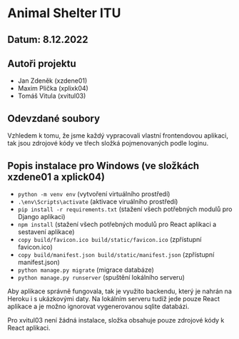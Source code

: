 # Animal Shelter ITU
## Datum: 8.12.2022
## Autoři projektu
* Jan Zdeněk (xzdene01)
* Maxim Plička (xplixk04)
* Tomáš Vitula (xvitul03)

## Odevzdané soubory
Vzhledem k tomu, že jsme každý vypracovali vlastní frontendovou aplikaci, tak jsou zdrojové kódy ve třech složká pojmenovaných podle loginu.
  
## Popis instalace pro Windows (ve složkách xzdene01 a xplick04)
* `python -m venv env` (vytvoření virtuálního prostředí)
* `.\env\Scripts\activate` (aktivace viruálního prostředí)
* `pip install -r requirements.txt` (stažení všech potřebných modulů pro Django aplikaci)
* `npm install` (stažení všech potřebných modulů pro React aplikaci a sestavení aplikace)
* `copy build/favicon.ico build/static/favicon.ico` (zpřístupní favicon.ico)
* `copy build/manifest.json build/static/manifest.json` (zpřístupní manifest.json)
* `python manage.py migrate` (migrace databáze)
* `python manage.py runserver` (spuštění lokálního serveru)

Aby aplikace správně fungovala, tak je využito backendu, který je nahrán na Heroku i s ukázkovými daty. Na lokálním serveru tudíž jede pouze React aplikace a je možno ignorovat vygenerovanou sqlite databázi.

Pro xvitul03 není žádná instalace, složka obsahuje pouze zdrojové kódy k React aplikaci.